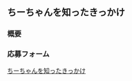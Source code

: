 
## ちーちゃんを知ったきっかけ

### 概要

### 応募フォーム

[ちーちゃんを知ったきっかけ](https://docs.google.com/forms/d/1amL0rnYNYwwBD1CGva_v9B5_vL6GKuxWoqNBWSSuiQY/viewform?edit_requested=true)  